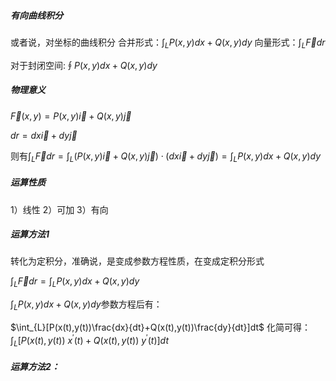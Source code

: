 ##### 有向曲线积分
或者说，对坐标的曲线积分
合并形式：$\int_{L}P(x,y)dx+Q(x,y)dy$
向量形式：$\int_{L}\vec{F}dr$

对于封闭空间:$\oint P(x,y)dx+Q(x,y)dy$


##### 物理意义

$\vec{F}(x,y)=P(x,y)\vec{i}+Q(x,y)\vec{j}$

$dr = dx \vec{i}+dy \vec{j}$

则有$\int_{L} \vec{F}dr =\int_{L}(P(x,y) \vec{i}+Q(x,y) \vec{j})\cdot(dx \vec{i}+dy \vec{j})=\int_{L}P(x,y)dx+Q(x,y)dy$
##### 运算性质
1）线性
2）可加
3）有向



##### 运算方法1
转化为定积分，准确说，是变成参数方程性质，在变成定积分形式

$\int_{L} \vec{F}dr =\int_{L}P(x,y)dx+Q(x,y)dy$

$\int_{L}P(x,y)dx+Q(x,y)dy$参数方程后有：

$\int_{L}[P(x(t),y(t))\frac{dx}{dt}+Q(x(t),y(t))\frac{dy}{dt}]dt$
化简可得：
$\int_{L}[P(x(t),y(t))\ x^{'}(t)+Q(x(t),y(t))\ y^{'}(t)]dt$


##### 运算方法2：
 